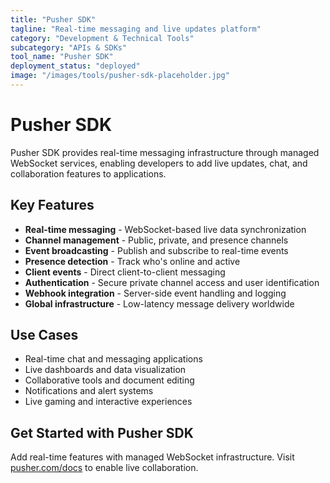 ```yaml
---
title: "Pusher SDK"
tagline: "Real-time messaging and live updates platform"
category: "Development & Technical Tools"
subcategory: "APIs & SDKs"
tool_name: "Pusher SDK"
deployment_status: "deployed"
image: "/images/tools/pusher-sdk-placeholder.jpg"
---
```


# Pusher SDK

Pusher SDK provides real-time messaging infrastructure through managed WebSocket services, enabling developers to add live updates, chat, and collaboration features to applications.

## Key Features

- **Real-time messaging** - WebSocket-based live data synchronization
- **Channel management** - Public, private, and presence channels
- **Event broadcasting** - Publish and subscribe to real-time events
- **Presence detection** - Track who's online and active
- **Client events** - Direct client-to-client messaging
- **Authentication** - Secure private channel access and user identification
- **Webhook integration** - Server-side event handling and logging
- **Global infrastructure** - Low-latency message delivery worldwide

## Use Cases

- Real-time chat and messaging applications
- Live dashboards and data visualization
- Collaborative tools and document editing
- Notifications and alert systems
- Live gaming and interactive experiences

## Get Started with Pusher SDK

Add real-time features with managed WebSocket infrastructure. Visit [pusher.com/docs](https://pusher.com/docs) to enable live collaboration.